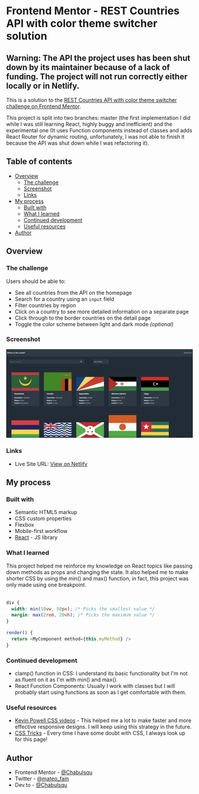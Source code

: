 # Frontend Mentor - REST Countries API with color theme switcher solution
## Warning: The API the project uses has been shut down by its maintainer because of a lack of funding. The project will not run correctly either locally or in Netlify. 

This is a solution to the [REST Countries API with color theme switcher challenge on Frontend Mentor](https://www.frontendmentor.io/challenges/rest-countries-api-with-color-theme-switcher-5cacc469fec04111f7b848ca). 

This project is split into two branches: master (the first implementation I did while I was still learning React, highly buggy and inefficient) and the experimental one (It uses Function components instead of classes and adds React Router for dynamic routing, unfortunately, I was not able to finish it because the API was shut down while I was refactoring it).

## Table of contents

- [Overview](#overview)
  - [The challenge](#the-challenge)
  - [Screenshot](#screenshot)
  - [Links](#links)
- [My process](#my-process)
  - [Built with](#built-with)
  - [What I learned](#what-i-learned)
  - [Continued development](#continued-development)
  - [Useful resources](#useful-resources)
- [Author](#author)

## Overview

### The challenge

Users should be able to:

- See all countries from the API on the homepage
- Search for a country using an `input` field
- Filter countries by region
- Click on a country to see more detailed information on a separate page
- Click through to the border countries on the detail page
- Toggle the color scheme between light and dark mode *(optional)*

### Screenshot

![Website main page seen on dark mode](./screenshot.png)

### Links

- Live Site URL: [View on Netlify](restapicountriessite.netlify.app)

## My process

### Built with

- Semantic HTML5 markup
- CSS custom properties
- Flexbox
- Mobile-first workflow
- [React](https://reactjs.org/) - JS library

### What I learned

This project helped me reinforce my knowledge on React topics like passing down methods as props and changing the state. It also helped me to make shorter CSS by using the min() and max() function, in fact, this project was only made using one breakpoint.
```css

div {
  width: min(10vw, 50px); /* Picks the smallest value */
  margin: max(2rem, 20vh); /* Picks the maximum value */
}

```
```js
render() {
  return <MyComponent method={this.myMethod} />
}
```

### Continued development

- clamp() function in CSS: I understand its basic functionality but I'm not as fluent on it as I'm with min() and max().
- React Function Components: Usually I work with classes but I will probably start using functions as soon as I get comfortable with them.

### Useful resources

- [Kevin Powell CSS videos](https://www.youtube.com/watch?v=bn-DQCifeQQ&t=1512s) - This helped me a lot to make faster and more effective responsive designs. I will keep using this strategy in the future.
- [CSS Tricks](https://css-tricks.com) - Every time I have some doubt with CSS, I always look up for this page!

## Author

- Frontend Mentor - [@Chabulsqu](https://www.frontendmentor.io/profile/Chabulsqu)
- Twitter - [@mateo_fain](https://www.twitter.com/mateo_fain)
- Dev.to - [@Chabulsqu](https://dev.to/chabulsqu)
